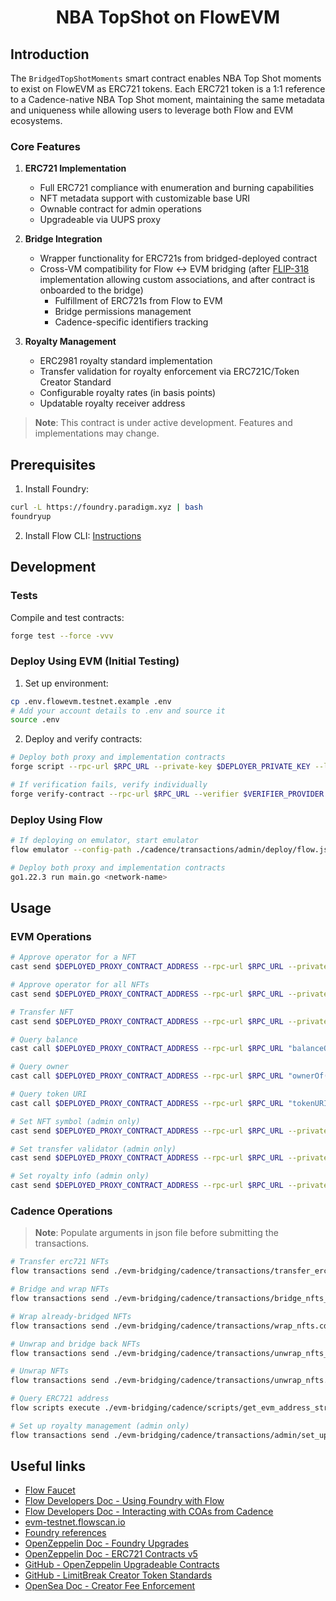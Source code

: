 # <h1 align="center"> NBA TopShot on FlowEVM </h1>

## Introduction

The `BridgedTopShotMoments` smart contract enables NBA Top Shot moments to exist on FlowEVM as ERC721 tokens. Each ERC721 token is a 1:1 reference to a Cadence-native NBA Top Shot moment, maintaining the same metadata and uniqueness while allowing users to leverage both Flow and EVM ecosystems.

### Core Features

1. **ERC721 Implementation**
   - Full ERC721 compliance with enumeration and burning capabilities
   - NFT metadata support with customizable base URI
   - Ownable contract for admin operations
   - Upgradeable via UUPS proxy

2. **Bridge Integration**
   - Wrapper functionality for ERC721s from bridged-deployed contract
   - Cross-VM compatibility for Flow ↔ EVM bridging (after [FLIP-318](https://github.com/onflow/flips/pull/319) implementation allowing custom associations, and after contract is onboarded to the bridge)
     - Fulfillment of ERC721s from Flow to EVM
     - Bridge permissions management
     - Cadence-specific identifiers tracking

3. **Royalty Management**
   - ERC2981 royalty standard implementation
   - Transfer validation for royalty enforcement via ERC721C/Token Creator Standard
   - Configurable royalty rates (in basis points)
   - Updatable royalty receiver address

> **Note**: This contract is under active development. Features and implementations may change.


## Prerequisites

1. Install Foundry:

```sh
curl -L https://foundry.paradigm.xyz | bash
foundryup
```

2. Install Flow CLI: [Instructions](https://developers.flow.com/tools/flow-cli/install)

## Development

### Tests

Compile and test contracts:

```sh
forge test --force -vvv
```

### Deploy Using EVM (Initial Testing)

1. Set up environment:


```sh
cp .env.flowevm.testnet.example .env
# Add your account details to .env and source it
source .env
```

2. Deploy and verify contracts:

```sh
# Deploy both proxy and implementation contracts
forge script --rpc-url $RPC_URL --private-key $DEPLOYER_PRIVATE_KEY --legacy script/InitialTestingDeploy.s.sol:InitialTestingDeployScript --broadcast --verify --verifier $VERIFIER_PROVIDER --verifier-url $VERIFIER_URL

# If verification fails, verify individually
forge verify-contract --rpc-url $RPC_URL --verifier $VERIFIER_PROVIDER --verifier-url $VERIFIER_URL <address-of-contract-to-verify>
```

### Deploy Using Flow

```sh
# If deploying on emulator, start emulator
flow emulator --config-path ./cadence/transactions/admin/deploy/flow.json --transaction-fees

# Deploy both proxy and implementation contracts
go1.22.3 run main.go <network-name>
```

## Usage

### EVM Operations

```sh
# Approve operator for a NFT
cast send $DEPLOYED_PROXY_CONTRACT_ADDRESS --rpc-url $RPC_URL --private-key <private-key> --legacy "approve(address,uint256)" <operator-address> <token-id>

# Approve operator for all NFTs
cast send $DEPLOYED_PROXY_CONTRACT_ADDRESS --rpc-url $RPC_URL --private-key <private-key> --legacy "setApprovalForAll(address,bool)" <operator-address> <true>

# Transfer NFT
cast send $DEPLOYED_PROXY_CONTRACT_ADDRESS --rpc-url $RPC_URL --private-key <private-key> --legacy "safeTransferFrom(address,address,uint256)" <from-address> <to-address> <token-id>

# Query balance
cast call $DEPLOYED_PROXY_CONTRACT_ADDRESS --rpc-url $RPC_URL "balanceOf(address)(uint256)" $DEPLOYER_ADDRESS

# Query owner
cast call $DEPLOYED_PROXY_CONTRACT_ADDRESS --rpc-url $RPC_URL "ownerOf(uint256)(address)" <nft-id>

# Query token URI
cast call $DEPLOYED_PROXY_CONTRACT_ADDRESS --rpc-url $RPC_URL "tokenURI(uint256)(string)" <nft-id>

# Set NFT symbol (admin only)
cast send $DEPLOYED_PROXY_CONTRACT_ADDRESS --rpc-url $RPC_URL --private-key $DEPLOYER_PRIVATE_KEY --legacy "setSymbol(string)" <new-nft-symbol>

# Set transfer validator (admin only)
cast send $DEPLOYED_PROXY_CONTRACT_ADDRESS --rpc-url $RPC_URL --private-key $DEPLOYER_PRIVATE_KEY --legacy "setTransferValidator(address)" <validator-address>

# Set royalty info (admin only)
cast send $DEPLOYED_PROXY_CONTRACT_ADDRESS --rpc-url $RPC_URL --private-key $DEPLOYER_PRIVATE_KEY --legacy "setRoyaltyInfo((address,uint96))" "(<royalty-receiver-address>,<royalty-basis-points>)"
```

### Cadence Operations

> **Note**: Populate arguments in json file before submitting the transactions.

```sh
# Transfer erc721 NFTs
flow transactions send ./evm-bridging/cadence/transactions/transfer_erc721s_to_evm_address.cdc --args-json "$(cat ./evm-bridging/cadence/transactions/transfer_erc721s_to_evm_address_args.json)" --network <network> --signer <signer>

# Bridge and wrap NFTs
flow transactions send ./evm-bridging/cadence/transactions/bridge_nfts_to_evm_and_wrap.cdc --args-json "$(cat ./evm-bridging/cadence/transactions/bridge_nfts_to_evm_and_wrap_args.json)" --network <network> --signer <signer> --gas-limit 8000

# Wrap already-bridged NFTs
flow transactions send ./evm-bridging/cadence/transactions/wrap_nfts.cdc --args-json "$(cat ./evm-bridging/cadence/transactions/wrap_nfts_args.json)" --network <network> --signer <signer>

# Unwrap and bridge back NFTs
flow transactions send ./evm-bridging/cadence/transactions/unwrap_nfts_and_bridge_from_evm.cdc --args-json "$(cat ./evm-bridging/cadence/transactions/unwrap_nfts_and_bridge_from_evm_args.json)" --network <network> --signer <signer> --gas-limit 8000

# Unwrap NFTs
flow transactions send ./evm-bridging/cadence/transactions/unwrap_nfts.cdc --args-json "$(cat ./evm-bridging/cadence/transactions/unwrap_nfts_args.json)" --network <network> --signer <signer>

# Query ERC721 address
flow scripts execute ./evm-bridging/cadence/scripts/get_evm_address_string.cdc <flow_address> --network testnet

# Set up royalty management (admin only)
flow transactions send ./evm-bridging/cadence/transactions/admin/set_up_royalty_management.cdc --args-json "$(cat ./evm-bridging/cadence/transactions/admin/set_up_royalty_management_args.json)" --network <network> --signer <signer>
```

## Useful links

- [Flow Faucet](https://faucet.flow.com/fund-account)
- [Flow Developers Doc - Using Foundry with Flow](https://developers.flow.com/evm/guides/foundry)
- [Flow Developers Doc - Interacting with COAs from Cadence](https://developers.flow.com/evm/cadence/interacting-with-coa)
- [evm-testnet.flowscan.io](https://evm-testnet.flowscan.io)
- [Foundry references](https://book.getfoundry.sh/reference)
- [OpenZeppelin Doc - Foundry Upgrades](https://docs.openzeppelin.com/upgrades-plugins/foundry-upgrades)
- [OpenZeppelin Doc - ERC721 Contracts v5](https://docs.openzeppelin.com/contracts/5.x/api/token/erc721)
- [GitHub - OpenZeppelin Upgradeable Contracts](https://github.com/OpenZeppelin/openzeppelin-contracts-upgradeable)
- [GitHub - LimitBreak Creator Token Standards](https://github.com/limitbreakinc/creator-token-standards)
- [OpenSea Doc - Creator Fee Enforcement](https://docs.opensea.io/docs/creator-fee-enforcement)
